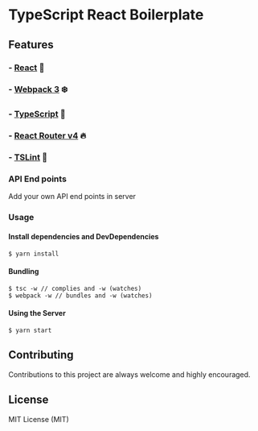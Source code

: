 # TypeScript React Boilerplate

## Features

### - [React](https://facebook.github.io/react/)   :blue_heart:
### - [Webpack 3](https://webpack.js.org/)   :snowflake:
### - [TypeScript](https://www.typescriptlang.org/)   :syringe:
### - [React Router v4](https://reacttraining.com/react-router/)  :fire:
### - [TSLint](https://palantir.github.io/tslint/)  :musical_note:

### API End points

Add your own API end points in server

### Usage
#### Install dependencies and DevDependencies
```
$ yarn install
```

#### Bundling
```
$ tsc -w // complies and -w (watches)
$ webpack -w // bundles and -w (watches)
```
#### Using the Server

```
$ yarn start
```

## Contributing

Contributions to this project are always welcome and highly encouraged.

## License

MIT License (MIT)